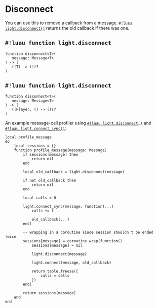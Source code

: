 # Disconnect

You can use this to remove a callback from a message. [`#!luau light.disconnect()`](./disconnect.md) returns the old
callback if there was one.

## `#!luau function light.disconnect`

```luau title='<!-- b:client --> <!-- b:sync -->'
function disconnect<T>(
   message: Message<T>
) -> (
   ((T) -> ())?
)
```

## `#!luau function light.disconnect`

```luau title='<!-- b:server --> <!-- b:sync -->'
function disconnect<T>(
   message: Message<T>
) -> (
   ((Player, T) -> ())?
)
```

An example message-call profiler using
[`#!luau light.disconnect()`](./disconnect.md) and
[`#!luau light.connect_sync()`](./connect_sync.md):

```luau title="profiler.luau"
local profile_message
do
    local sessions = {}
    function profile_message(message: Message)
        if sessions[message] then
            return nil
        end

        local old_callback = light.disconnect(message)

        if not old_callback then
            return nil
        end

        local calls = 0

        light.connect_sync(message, function(...)
            calls += 1

            old_callback(...)
        end)

        -- wrapping in a coroutine since session shouldn't be ended twice
        sessions[message] = coroutine.wrap(function()
            sessions[message] = nil

            light.disconnect(message)

            light.connect(message, old_callback)

            return table.freeze({
                calls = calls
            })
        end)

        return sessions[message]
    end
end
```
